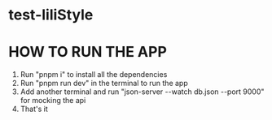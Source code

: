 # test-liliStyle

# HOW TO RUN THE APP

1. Run "pnpm i" to install all the dependencies
2. Run "pnpm run dev" in the terminal to run the app
3. Add another terminal and run "json-server --watch db.json --port 9000" for mocking the api
4. That's it
